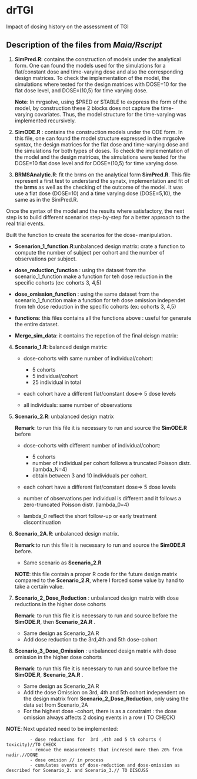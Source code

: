 # drTGI
Impact of dosing history on the assessment of TGI

## Description of the files from *Maia/Rscript*

1. **SimPred.R**: contains the construction of models under the analytical form.
 One can found the models used for the simulations for a flat/constant dose and time-varying dose and also the corresponding design matrices. To check the implementation of the model, the simulations where tested for the design matrices with DOSE=10 for the flat dose level, and  DOSE=(10,5) for time varying dose.
 
   **Note**: In mrgsolve, using $PRED or $TABLE to exppress the form of the model, by construction these 2 blocks does not capture the time-varying covariates. Thus, the model structure for the time-varying was implemented recursively.

2. **SimODE.R** : contains the construction models under the ODE form. In this file, one can found the model structure expressed in the mrgsolve syntax, the design matrices for the flat dose and time-varying dose and the simulations for both types of doses. To check the implementation of the model and the design matrices, the simulations were tested for the DOSE=10 flat dose level and for DOSE=(10,5) for time varying dose.

3. **BRMSAnalytic.R**: fit the brms on the analytical form **SimPred.R**.
 This file represent a first test to understand the synatx, implementation and fit of the **brms** as well as the checking of the outcome of the model. It was use a flat dose (DOSE=10) and a time varying dose (DOSE=5,10), the same as in the SimPred.R.
 
 
 
Once the syntax of the model and the results where satisfactory, the next step is to build different scenarios step-by-step for a better approach to the real trial events.

Built the function to create the scenarios for the dose- manipulation.

 - **Scenarion_1_function.R**:unbalanced design matrix: crate a function to compute the number of subject per cohort and the number of observations per subject.


 - **dose_reduction_function** : using the dataset from the scenario_1_function make a function for teh dose reduction in the specific cohorts (ex: cohorts 3, 4,5)


 - **dose_omission_function** : using the same dataset from the scenario_1_function make a function for teh dose omission independet from teh dose reduction in the specific cohorts (ex: cohorts 3, 4,5)

 - **functions**: this files contains all the functions above : useful for generate the entire dataset.

 - **Merge_sim_data**: it contains the repetion of the final deisgn matrix:



4. **Scenario_1.R**: balanced design matrix: 
    - dose-cohorts with same number of individual/cohort:
       - 5 cohorts
       - 5 individual/cohort
       - 25 individual in total

    -  each cohort have a different flat/constant dose=> 5 dose levels 
    -  all individuals:  same number of observations 
 
 5. **Scenario_2.R**: unbalanced design matrix
 
    **Remark**: to run this file it is necessary to run and source the **SimODE.R** before
   
     - dose-cohorts with different number of individual/cohort:
       - 5 cohorts
       - number of individual per cohort follows a truncated Poisson distr. (lambda_N=4)
       - obtain between 3 and 10 individuals per cohort.

    -  each cohort have a different flat/constant dose=> 5 dose levels 
    -  number of observations per individual is different and it follows a zero-truncated Poisson distr. (lambda_0=4)
    -  lambda_0 reflect the short follow-up or early treatment discontinuation


 6. **Scenario_2A.R**: unbalanced design matrix. 
 
    **Remark**:to run this file it is necessary to run and source the **SimODE.R** before.
 
     - Same scenario as **Scenario_2.R**
 
    **NOTE**: this file contain a proper R code for the future design matrix compared to the **Scenario_2.R**, where I forced some value by hand to take a certain value.
           
           
  7. **Scenario_2_Dose_Reduction** : unbalanced design matrix with dose reductions in the higher dose cohorts 
  
     
     **Remark**: to run this file it is necessary to run and source before the **SimODE.R**, then **Scenario_2A.R** .
     
     - Same design as Scenario_2A.R
     - Add dose reduction to the 3rd,4th and 5th dose-cohort
           
           
   8. **Scenario_3_Dose_Omission** : unbalanced design matrix with dose omission in the higher dose cohorts
    
      **Remark**: to run this file it is necessary to run and source before the **SimODE.R**, **Scenario_2A.R** .
      - Same design as Scenario_2A.R
      - Add the dose Omission on 3rd, 4th and 5th cohort independent on the design matrix from **Scenario_2_Dose_Reduction**, only using the data set from Scenario_2A
      - For the highest dose -cohort, there is as a constraint : the dose omission always affects 2 dosing events in a row ( TO CHECK)

**NOTE**: Next updated need to be implemented: 
   
             - dose reductions for  3rd ,4th and 5 th cohorts ( toxicity)//TO CHECK
             - remove the measurements that incresed more then 20% from nadir.//DONE
             - dose omision // in process
             - cumulates events of dose-reduction and dose-omission as described for Scenario_2. and Scenario_3.// TO DISCUSS

